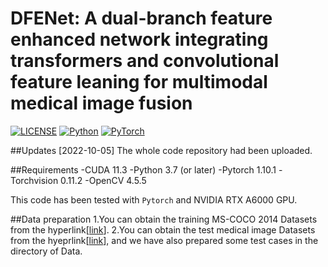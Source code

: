 # DFENet: A dual-branch feature enhanced network integrating transformers and convolutional feature leaning for multimodal medical image fusion


[![LICENSE](https://img.shields.io/badge/license-MIT-green)](https://github.com/wdhudiekou/UMF-CMGR/blob/main/LICENSE)
[![Python](https://img.shields.io/badge/python-3.7-blue.svg)](https://www.python.org/)
[![PyTorch](https://img.shields.io/badge/pytorch-1.6.0-%237732a8)](https://pytorch.org/)


##Updates
[2022-10-05] The whole code repository had been uploaded.


##Requirements
-CUDA 11.3
-Python 3.7 (or later)
-Pytorch 1.10.1
-Torchvision 0.11.2
-OpenCV 4.5.5


This code has been tested with `Pytorch` and NVIDIA RTX A6000 GPU.


##Data preparation
1.You can obtain the training MS-COCO 2014 Datasets from the hyperlink[[link](https://cocodataset.org/#download)].
2.You can obtain the test medical image Datasets from the hyeprlink[[link](www.med.harvard.edu/AANIIB/home.html)], and we have also prepared some test cases in the directory of Data.

